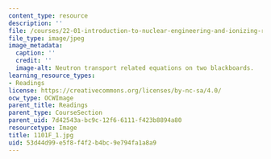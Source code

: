 ```yaml
---
content_type: resource
description: ''
file: /courses/22-01-introduction-to-nuclear-engineering-and-ionizing-radiation-fall-2016/53d44d99e5f8f4f2b4bc9e794fa1a8a9_1101F_1.jpg
file_type: image/jpeg
image_metadata:
  caption: ''
  credit: ''
  image-alt: Neutron transport related equations on two blackboards.
learning_resource_types:
- Readings
license: https://creativecommons.org/licenses/by-nc-sa/4.0/
ocw_type: OCWImage
parent_title: Readings
parent_type: CourseSection
parent_uid: 7d42543a-bc9c-12f6-6111-f423b8894a80
resourcetype: Image
title: 1101F_1.jpg
uid: 53d44d99-e5f8-f4f2-b4bc-9e794fa1a8a9
---
```

